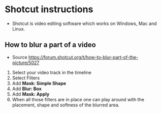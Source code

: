 # Shotcut instructions
* Shotcut is video editing software which works on Windows, Mac and Linux.

## How to blur a part of a video
* Source https://forum.shotcut.org/t/how-to-blur-part-of-the-picture/5027
1. Select your video track in the timeline
1. Select Filters
1. Add **Mask: Simple Shape**
1. Add **Blur: Box**
1. Add **Mask: Apply**
1. When all those filters are in place one can play around with the placement, shape and softness of the blurred area.
